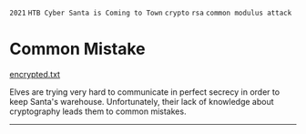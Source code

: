 `2021` `HTB Cyber Santa is Coming to Town` `crypto` `rsa` `common modulus attack`  

# Common Mistake
[encrypted.txt](./encrypted.txt)

Elves are trying very hard to communicate in perfect secrecy in order to keep Santa's warehouse.
Unfortunately, their lack of knowledge about cryptography leads them to common mistakes.
___
